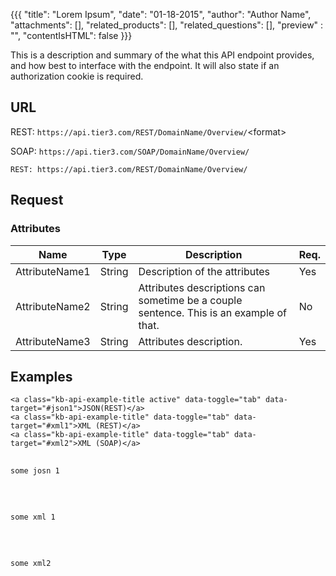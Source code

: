 {{{
  "title": "Lorem Ipsum",
  "date": "01-18-2015",
  "author": "Author Name",
  "attachments": [],
  "related_products": [],
  "related_questions": [],
  "preview" : "",
  "contentIsHTML": false
}}}

This is a description and summary of the what this API endpoint provides, and how best to interface with the endpoint. It will also state if an authorization cookie is required.

## URL

<div class="kb-api-urls">
  <div class="kb-api-urls-inner">
    <p>REST: <span class="url"><code>https://api.tier3.com/REST/DomainName/Overview/</code></span>&lt;format&gt;</p>
    <p>SOAP: <span class="url"><code>https://api.tier3.com/SOAP/DomainName/Overview/</code></span></p>
  </div>
</div>

```
REST: https://api.tier3.com/REST/DomainName/Overview/
```


## Request
### Attributes

| Name         | Type   | Description                                                                      | Req. |
|--------------|--------|----------------------------------------------------------------------------------|------|
| AttributeName1 | String | Description of the attributes                                                   | Yes  |
| AttributeName2 | String | Attributes descriptions can sometime be a couple sentence. This is an example of that. | No   |
| AttributeName3 | String | Attributes description.                                      | Yes  |


## Examples

<div class="kb-api-examples">

  <div class="kb-api-examples-header">
    
    <a class="kb-api-example-title active" data-toggle="tab" data-target="#json1">JSON(REST)</a>
    <a class="kb-api-example-title" data-toggle="tab" data-target="#xml1">XML (REST)</a>
    <a class="kb-api-example-title" data-toggle="tab" data-target="#xml2">XML (SOAP)</a>

  </div>
  <div class="kb-api-examples-content tab-content">
    <div class="kb-api-examples-content__item tab-pane active" id="json1">
      <pre>
        <code>
some josn 1
        </code>
      </pre>
    </div>
    <div class="kb-api-examples-content__item tab-pane" id="xml1">
      <pre>
        <code>
some xml 1
        </code>
      </pre>
    </div>
    <div class="kb-api-examples-content__item tab-pane" id="xml2">
      <pre>
        <code>
some xml2
        </code>
      </pre>
    </div>
  </div>
</div>
